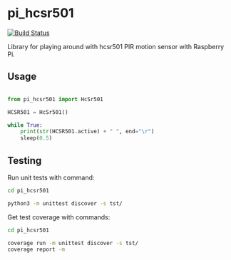 # pi_hcsr501
[![Build Status](https://travis-ci.org/kangasta/pi_hcsr501.svg?branch=master)](https://travis-ci.org/kangasta/pi_hcsr501)

Library for playing around with hcsr501 PIR motion sensor with Raspberry Pi.

## Usage

```python

from pi_hcsr501 import HcSr501

HCSR501 = HcSr501()

while True:
	print(str(HCSR501.active) + " ", end="\r")
	sleep(0.5)

```

## Testing

Run unit tests with command:

```bash
cd pi_hcsr501

python3 -m unittest discover -s tst/
```

Get test coverage with commands:
```bash
cd pi_hcsr501

coverage run -m unittest discover -s tst/
coverage report -m
```
